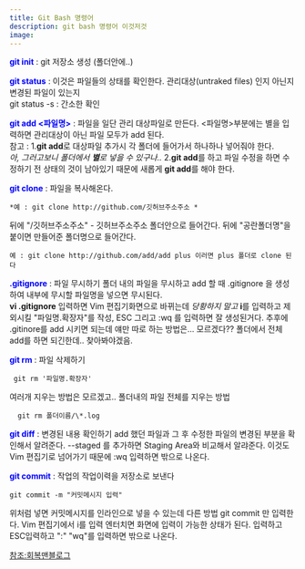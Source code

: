 ```yaml
---
title: Git Bash 명령어
description: git bash 명령어 이것저것
image: 
---
```


**<span style="color:blue">git init</span>**
 : git 저장소 생성 (폴더안에..)

**<span style="color:blue">git status</span>**
 : 이것은 파일들의 상태를 확인한다. 관리대상(untraked files) 인지 아닌지 변경된 파일이 있는지  
git status -s : 간소한 확인

**<span style="color:blue">git add <파일명></span>**
 : 파일을 일단 관리 대상파일로 만든다. <파일명>부분에는 별을 입력하면 관리대상이 아닌 파일 모두가 add 된다.  
참고 : 1.**git add**로 대상파일 추가시 각 폴더에 들어가서 하나하나 넣어줘야 한다.  
*아, 그러고보니 폴더에서 **별**로 넣을 수 있구나..*
2.**git add**를 하고 파일 수정을 하면 수정하기 전 상태의 것이 남아있기 때문에 새롭게 **git add**를 해야 한다.

**<span style="color:blue">git clone</span>**
 : 파일을 복사해온다.
~~~
*예 : git clone http://github.com/깃허브주소주소 *
~~~
 뒤에 "/깃허브주소주소" - 깃허브주소주소 폴더안으로 들어간다.
 뒤에 "공란폴더명"을 붙이면 만들어준 폴더명으로 들어간다. 
~~~
예 : git clone http://github.com/add/add plus 이러면 plus 폴더로 clone 된다
~~~

**<span style="color:blue">.gitignore</span>**
 : 파일 무시하기
  폴더 내의 파일을 무시하고 add 할 때
  .gitignore 을 생성하여 내부에 무시할 파일명을 넣으면 무시된다.  
  **vi .gitignore** 입력하면 Vim 편집기화면으로 바뀌는데 *당황하지 말고*
  **i**를 입력하고 제외시킬 "파일명.확장자"를 작성, ESC 그리고 :wq 를 입력하면 잘 생성된거다.
  추후에 .gitinore를 add 시키면 되는데 얘만 따로 하는 방법은... 모르겠다??
  폴더에서 전체 add를 하면 되긴한데.. 찾아봐야겠음.

**<span style="color:blue">git rm</span>**
 : 파일 삭제하기
~~~
 git rm '파일명.확장자'
~~~
  여러개 지우는 방법은 모르겠고..
  폴더내의 파일 전체를 지우는 방법 
~~~
  git rm 폴더이름/\*.log
~~~


**<span style="color:blue">git diff</span>**
 : 변경된 내용 확인하기
 add 했던 파일과 그 후 수정한 파일의 변경된 부분을 확인해서 알려준다.
 --staged 를 추가하면 Staging Area와 비교해서 알랴준다.
 이것도 Vim 편집기로 넘어가기 때문에 :wq 입력하면 밖으로 나온다.

**<span style="color:blue">git commit</span>**
 : 작업의 작업이력을 저장소로 보낸다
~~~
git commit -m "커밋메시지 입력"
~~~
위처럼 넣면 커밋메시지를 인라인으로 넣을 수 있는데 
다른 방법
git commit 만 입력한다.
Vim 편집기에서 i를 입력
엔터치면 화면에 입력이 가능한 상태가 된다.
입력하고 ESC입력하고 ":" "wq"를 입력하면 밖으로 나온다.

[참조:회복맨블로그](http://recoveryman.tistory.com/268)  